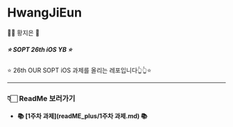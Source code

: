 # HwangJiEun
👧🏻 황지은 🐰

##### ⭐️ SOPT 26th iOS YB ⭐️

⭐️ 26th OUR SOPT iOS 과제를 올리는 레포입니다👆👆⭐️

-----



### 👇🏻 ReadMe 보러가기

- #### 📚 [1주차 과제](readME_plus/1주차 과제.md) 📚


